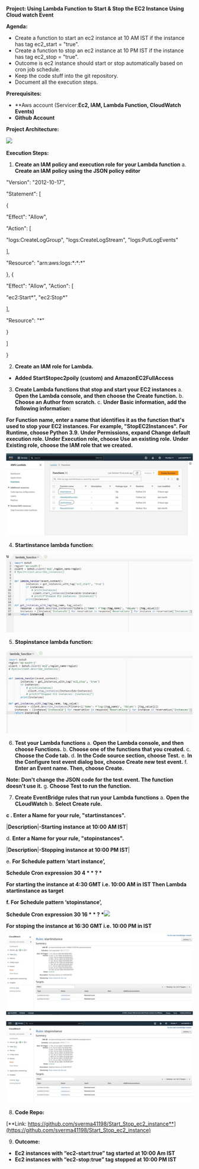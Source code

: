 **Project: Using Lambda Function to Start & Stop the EC2 Instance Using Cloud watch Event**

**Agenda:**

- Create a function to start an ec2 instance at 10 AM IST if the instance has tag ec2\_start = "true".
- Create a function to stop an ec2 instance at 10 PM IST if the instance has tag ec2\_stop = "true".
- Outcome is ec2 instance should start or stop automatically based on cron job schedule.
- Keep the code stuff into the git repository.
- Document all the execution steps.

**Prerequisites:**

- **Aws account (Servicer:**Ec2, IAM, Lambda Function, CloudWatch Events)**
- **Github Account**

**Project Architecture:**

![](Readme/Aspose.Words.64e7f0df-54b6-4fd3-acd4-5d18027cfd84.001.png)

**Execution Steps:**

1) **Create an IAM policy and execution role for your Lambda function**
a. **Create an IAM policy using the JSON policy editor**

"Version": "2012-10-17",

"Statement": [

{

"Effect": "Allow",

"Action": [

"logs:CreateLogGroup", "logs:CreateLogStream", "logs:PutLogEvents"

],

"Resource": "arn:aws:logs:\*:\*:\*"

}, {

"Effect": "Allow", "Action": [

"ec2:Start\*", "ec2:Stop\*"

],

"Resource": "\*"

}

]

}

2. **Create an IAM role for Lambda.**
- **Added StartStopec2poily (custom) and AmazonEC2FullAccess**
3) **Create Lambda functions that stop and start your EC2 instances**
a. **Open the Lambda console, and then choose the Create function.**
b. **Choose an Author from scratch.**
c. **Under Basic information, add the following information:**

**For Function name, enter a name that identifies it as the function that's used to stop your EC2 instances. For example, "StopEC2Instances".**
**For Runtime, choose Python 3.9.**
**Under Permissions, expand Change default execution role. Under Execution role, choose Use an existing role.**
**Under Existing role, choose the IAM role that we created.**

![](Readme/Aspose.Words.64e7f0df-54b6-4fd3-acd4-5d18027cfd84.002.jpeg)

4. **Startinstance lambda function:**

![](Readme/Aspose.Words.64e7f0df-54b6-4fd3-acd4-5d18027cfd84.003.jpeg)

5. **Stopinstance lambda function:**

![](Readme/Aspose.Words.64e7f0df-54b6-4fd3-acd4-5d18027cfd84.004.jpeg)

6. **Test your Lambda functions**
a. **Open the Lambda console, and then choose Functions.**
b. **Choose one of the functions that you created.**
c. **Choose the Code tab.**
d. **In the Code source section, choose Test.**
e. **In the Configure test event dialog box, choose Create new test event.**
f. **Enter an Event name. Then, choose Create.**

**Note: Don't change the JSON code for the test event. The function doesn't use it.**
g. **Choose Test to run the function.**

7) **Create EventBridge rules that run your Lambda functions**
a. **Open the CLoudWatch**
b. **Select Create rule.**

**c . Enter a Name for your rule, "startinstances".**


|**Description**|**-Starting instance at 10:00 AM IST**|

d. **Enter a Name for your rule, "stopinstances".**



|**Description**|**-Stopping instance at 10:00 PM IST**|

e. **For Schedule pattern ‘start instance’,**

**Schedule Cron expression 30 4 \* \* ? \***

**For starting the instance at 4:30 GMT i.e. 10:00 AM in IST Then Lambda startinstance as target**

**f. For Schedule pattern ‘stopinstance’,**

**Schedule Cron expression 30 16 \* \* ? \*![](Readme/Aspose.Words.64e7f0df-54b6-4fd3-acd4-5d18027cfd84.005.png)**

**For stoping the instance at 16:30 GMT i.e. 10:00 PM in IST**

![](Readme/Aspose.Words.64e7f0df-54b6-4fd3-acd4-5d18027cfd84.006.jpeg)

![](Readme/Aspose.Words.64e7f0df-54b6-4fd3-acd4-5d18027cfd84.007.jpeg)

8) **Code Repo:**

[**Link: https://github.com/sverma41198/Start_Stop_ec2_instance**](https://github.com/sverma41198/Start_Stop_ec2_instance)

9) **Outcome:**
- **Ec2 instances with “ec2-start:true” tag started at 10:00 Am IST**
- **Ec2 instances with “ec2-stop:true” tag stopped at 10:00 PM IST**
